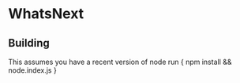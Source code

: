 # WhatsNext

## Building
This assumes you have a recent version of node 
run { npm install && node.index.js }